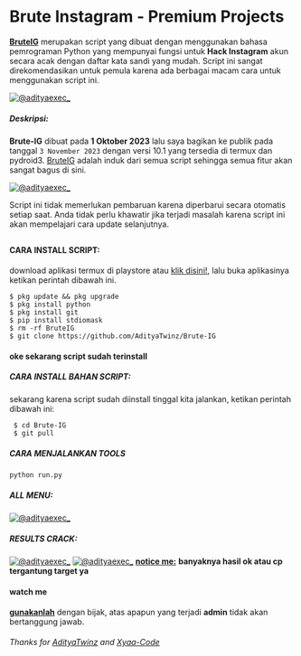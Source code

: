 # Brute Instagram - Premium Projects
**[BruteIG](https://www.facebook.com/AD1TY4)** merupakan script yang dibuat dengan menggunakan bahasa pemrograman Python yang mempunyai fungsi untuk **Hack Instagram** akun secara acak dengan daftar kata sandi yang mudah. Script ini sangat direkomendasikan untuk pemula karena ada berbagai macam cara untuk menggunakan script ini.


[![@adityaexec_](https://github.com/AdityaTwinz/Brute-IG/blob/main/assets/bruteIG.gif)](https://wa.me/+6283861183874?text=*Assalamualaikum%20Bang*)

##### Deskripsi:
**Brute-IG** dibuat pada **1 Oktober 2023** lalu saya bagikan ke publik pada tanggal ```3 November 2023``` dengan versi 10.1 yang tersedia di termux dan pydroid3. [BruteIG](https://github.com/AdityaTwinz/SCF) adalah induk dari semua script sehingga semua fitur akan sangat bagus di sini.

[![@adityaexec_](-)](https://wa.me/+6283861183874?text=*Assalamualaikum%20Bang*)

Script ini tidak memerlukan pembaruan karena diperbarui secara otomatis setiap saat. Anda tidak perlu khawatir jika terjadi masalah karena script ini akan mempelajari cara update selanjutnya.

##

#### CARA INSTALL SCRIPT:
 download aplikasi termux di playstore atau [klik disini!](https://f-droid.org/repo/com.termux_118.apk), lalu buka aplikasinya ketikan perintah dibawah ini.
 ```
 $ pkg update && pkg upgrade
 $ pkg install python
 $ pkg install git
 $ pip install stdiomask
 $ rm -rf BruteIG
 $ git clone https://github.com/AdityaTwinz/Brute-IG
 ```
#### oke sekarang script sudah terinstall
##### CARA INSTALL BAHAN SCRIPT:
 sekarang karena script sudah diinstall tinggal kita jalankan, ketikan perintah dibawah ini:
 ```
  $ cd Brute-IG
  $ git pull
 ```

##### CARA MENJALANKAN TOOLS
```
python run.py
```

##### ALL MENU:
[![@adityaexec_](-)](https://wa.me/+6283861183874?text=*Assalamualaikum%20Bang*)

##### RESULTS CRACK:
[![@adityaexec_](-)](https://wa.me/+6283861183874?text=*Assalamualaikum%20Bang)
[![@adityaexec_](-)](https://wa.me/+6283861183874?text=*Assalamualaikum%20Bang)
**[notice me:](https://wa.me/+6283861183874?text=*Assalamualaikum%20Bang)** **banyaknya hasil ok atau cp tergantung target ya**


#### watch me
**[gunakanlah](https://wa.me/+6283861183874?text=*Assalamualaikum%20Bang)** dengan bijak, atas apapun yang terjadi **admin** tidak akan bertanggung jawab.

###### Thanks for [AdityaTwinz](https://github.com/AdityaTwinz) and [Xyaa-Code](https://github.com/Xyaa-Code)

